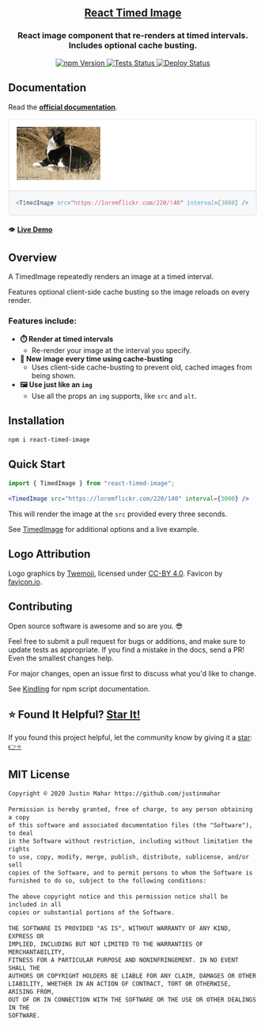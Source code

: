 <h2 align="center">
  <a href="https://github.com/justinmahar/react-timed-image">React Timed Image</a>
</h2>
<h3 align="center">
  React image component that re-renders at timed intervals. Includes optional cache busting.
</h3>
<p align="center">
  <a href="https://badge.fury.io/js/react-timed-image">
    <img src="https://badge.fury.io/js/react-timed-image.svg" alt="npm Version"/>
  </a>
  <a href="https://github.com/justinmahar/react-timed-image/actions?query=workflow%3ATests">
    <img src="https://github.com/justinmahar/react-timed-image/workflows/Tests/badge.svg" alt="Tests Status"/>
  </a>
  <a href="https://github.com/justinmahar/react-timed-image/actions?query=workflow%3ADeploy">
    <img src="https://github.com/justinmahar/react-timed-image/workflows/Deploy/badge.svg" alt="Deploy Status"/>
  </a>
</p>

## Documentation

Read the **[official documentation](https://justinmahar.github.io/react-timed-image/)**.

[![Demo](./src/__docz__/images/demo.gif "Demo")](https://justinmahar.github.io/react-timed-image/TimedImage#usage)

👁️ **[Live Demo](https://justinmahar.github.io/react-timed-image/TimedImage#usage)**

## Overview

A TimedImage repeatedly renders an image at a timed interval.

Features optional client-side cache busting so the image reloads on every render.

### Features include:

- **⏱️ Render at timed intervals**
  - Re-render your image at the interval you specify.
- **🐣 New image every time using cache-busting**
  - Uses client-side cache-busting to prevent old, cached images from being shown.
- **🖼️ Use just like an `img`**
  - Use all the props an `img` supports, like `src` and `alt`.

## Installation

```
npm i react-timed-image
```

## Quick Start

```jsx
import { TimedImage } from "react-timed-image";
```

```jsx
<TimedImage src="https://loremflickr.com/220/140" interval={3000} />
```

This will render the image at the `src` provided every three seconds.

See [TimedImage](https://justinmahar.github.io/react-timed-image/TimedImage) for additional options and a live example.

## Logo Attribution

Logo graphics by [Twemoji](https://github.com/twitter/twemoji), licensed under [CC-BY 4.0](https://creativecommons.org/licenses/by/4.0/). Favicon by [favicon.io](https://favicon.io/emoji-favicons/).

## Contributing

Open source software is awesome and so are you. 😎

Feel free to submit a pull request for bugs or additions, and make sure to update tests as appropriate. If you find a mistake in the docs, send a PR! Even the smallest changes help.

For major changes, open an issue first to discuss what you'd like to change.

See [Kindling](https://tinyurl.com/kindlingscripts) for npm script documentation.

## ⭐ Found It Helpful? [Star It!](https://github.com/justinmahar/react-timed-image/stargazers)

If you found this project helpful, let the community know by giving it a [star](https://github.com/justinmahar/react-timed-image/stargazers): [👉⭐](https://github.com/justinmahar/react-timed-image/stargazers)

## MIT License

```
Copyright © 2020 Justin Mahar https://github.com/justinmahar

Permission is hereby granted, free of charge, to any person obtaining a copy
of this software and associated documentation files (the "Software"), to deal
in the Software without restriction, including without limitation the rights
to use, copy, modify, merge, publish, distribute, sublicense, and/or sell
copies of the Software, and to permit persons to whom the Software is
furnished to do so, subject to the following conditions:

The above copyright notice and this permission notice shall be included in all
copies or substantial portions of the Software.

THE SOFTWARE IS PROVIDED "AS IS", WITHOUT WARRANTY OF ANY KIND, EXPRESS OR
IMPLIED, INCLUDING BUT NOT LIMITED TO THE WARRANTIES OF MERCHANTABILITY,
FITNESS FOR A PARTICULAR PURPOSE AND NONINFRINGEMENT. IN NO EVENT SHALL THE
AUTHORS OR COPYRIGHT HOLDERS BE LIABLE FOR ANY CLAIM, DAMAGES OR OTHER
LIABILITY, WHETHER IN AN ACTION OF CONTRACT, TORT OR OTHERWISE, ARISING FROM,
OUT OF OR IN CONNECTION WITH THE SOFTWARE OR THE USE OR OTHER DEALINGS IN THE
SOFTWARE.
```
